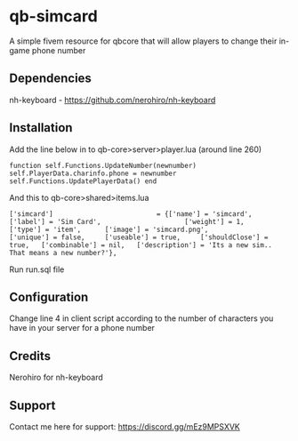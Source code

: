 # qb-simcard
A simple fivem resource for qbcore that will allow players to change their in-game phone number

## Dependencies

nh-keyboard - https://github.com/nerohiro/nh-keyboard

## Installation

Add the line below in to qb-core>server>player.lua (around line 260)

`
function self.Functions.UpdateNumber(newnumber)
  self.PlayerData.charinfo.phone = newnumber
  self.Functions.UpdatePlayerData()
end
`

And this to qb-core>shared>items.lua

`
['simcard'] 				 		 = {['name'] = 'simcard', 			    		['label'] = 'Sim Card', 					['weight'] = 1, 	['type'] = 'item', 		['image'] = 'simcard.png', 				['unique'] = false, 	['useable'] = true, 	['shouldClose'] = true,   ['combinable'] = nil,   ['description'] = 'Its a new sim.. That means a new number?'},
`

Run run.sql file

## Configuration

Change line 4 in client script according to the number of characters you have in your server for a phone number

## Credits

Nerohiro for nh-keyboard

## Support

Contact me here for support: https://discord.gg/mEz9MPSXVK

